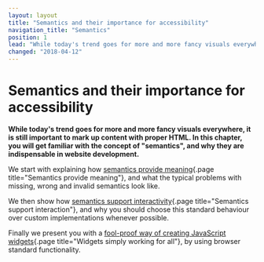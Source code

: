 ```yaml
---
layout: layout
title: "Semantics and their importance for accessibility"
navigation_title: "Semantics"
position: 1
lead: "While today's trend goes for more and more fancy visuals everywhere, it is still important to mark up content with proper HTML. In this chapter, you will get familiar with the concept of \"semantics\", and why they are indispensable in website development."
changed: "2018-04-12"
---
```


# Semantics and their importance for accessibility

**While today's trend goes for more and more fancy visuals everywhere, it is still important to mark up content with proper HTML. In this chapter, you will get familiar with the concept of "semantics", and why they are indispensable in website development.**

We start with explaining how [semantics provide meaning](/knowledge/semantics/meaning){.page title="Semantics provide meaning"}, and what the typical problems with missing, wrong and invalid semantics look like.

We then show how [semantics support interactivity](/knowledge/semantics/interaction){.page title="Semantics support interaction"}, and why you should choose this standard behaviour over custom implementations whenever possible.

Finally we present you with a [fool-proof way of creating JavaScript widgets](/knowledge/semantics/widgets){.page title="Widgets simply working for all"}, by using browser standard functionality.